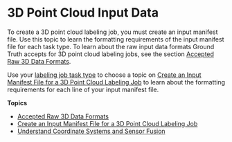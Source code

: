 # 3D Point Cloud Input Data<a name="sms-point-cloud-input-data"></a>

To create a 3D point cloud labeling job, you must create an input manifest file\. Use this topic to learn the formatting requirements of the input manifest file for each task type\. To learn about the raw input data formats Ground Truth accepts for 3D point cloud labeling jobs, see the section [Accepted Raw 3D Data Formats](sms-point-cloud-raw-data-types.md)\.

Use your [labeling job task type](https://docs.aws.amazon.com/sagemaker/latest/dg/sms-point-cloud-task-types.html) to choose a topic on [Create an Input Manifest File for a 3D Point Cloud Labeling Job](sms-point-cloud-input-manifest.md) to learn about the formatting requirements for each line of your input manifest file\.

**Topics**
+ [Accepted Raw 3D Data Formats](sms-point-cloud-raw-data-types.md)
+ [Create an Input Manifest File for a 3D Point Cloud Labeling Job](sms-point-cloud-input-manifest.md)
+ [Understand Coordinate Systems and Sensor Fusion](sms-point-cloud-sensor-fusion-details.md)
